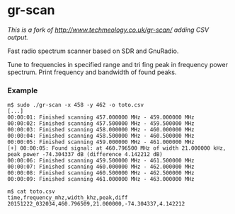 gr-scan
=======

_This is a fork of http://www.techmeology.co.uk/gr-scan/ adding CSV output._

Fast radio spectrum scanner based on SDR and GnuRadio.

Tune to frequencies in specified range and tri fing peak in frequency power spectrum.
Print frequency and bandwidth of found peaks.

### Example

```
m$ sudo ./gr-scan -x 458 -y 462 -o toto.csv
[...]
00:00:01: Finished scanning 457.000000 MHz - 459.000000 MHz
00:00:02: Finished scanning 457.500000 MHz - 459.500000 MHz
00:00:03: Finished scanning 458.000000 MHz - 460.000000 MHz
00:00:04: Finished scanning 458.500000 MHz - 460.500000 MHz
00:00:05: Finished scanning 459.000000 MHz - 461.000000 MHz
[+] 00:00:05: Found signal: at 460.796500 MHz of width 21.000000 kHz, peak power -74.304337 dB (difference 4.142212 dB)
00:00:06: Finished scanning 459.500000 MHz - 461.500000 MHz
00:00:07: Finished scanning 460.000000 MHz - 462.000000 MHz
00:00:08: Finished scanning 460.500000 MHz - 462.500000 MHz
00:00:09: Finished scanning 461.000000 MHz - 463.000000 MHz

m$ cat toto.csv 
time,frequency_mhz,width_khz,peak,diff
20151222_032034,460.796509,21.000000,-74.304337,4.142212
```
